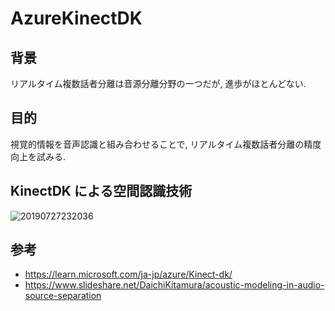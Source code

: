 # AzureKinectDK

## 背景

リアルタイム複数話者分離は音源分離分野の一つだが, 進歩がほとんどない.

## 目的

視覚的情報を音声認識と組み合わせることで, リアルタイム複数話者分離の精度向上を試みる.

## KinectDK による空間認識技術

![20190727232036](https://user-images.githubusercontent.com/68012132/199506261-38c59c1d-9c6f-4d7a-8443-c7d07ea132e5.jpeg)

## 参考
- https://learn.microsoft.com/ja-jp/azure/Kinect-dk/
- https://www.slideshare.net/DaichiKitamura/acoustic-modeling-in-audio-source-separation
